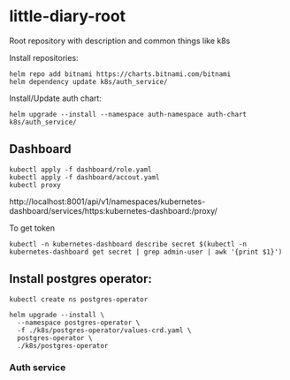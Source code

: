 # little-diary-root
Root repository with description and common things like k8s

Install repositories:
```
helm repo add bitnami https://charts.bitnami.com/bitnami
helm dependency update k8s/auth_service/
```

Install/Update auth chart:

`helm upgrade --install --namespace auth-namespace auth-chart k8s/auth_service/`

## Dashboard
```
kubectl apply -f dashboard/role.yaml
kubectl apply -f dashboard/accout.yaml
kubectl proxy
```

http://localhost:8001/api/v1/namespaces/kubernetes-dashboard/services/https:kubernetes-dashboard:/proxy/

To get token

`kubectl -n kubernetes-dashboard describe secret $(kubectl -n kubernetes-dashboard get secret | grep admin-user | awk '{print $1}')`




## Install postgres operator:
`kubectl create ns postgres-operator`
```
helm upgrade --install \
  --namespace postgres-operator \
  -f ./k8s/postgres-operator/values-crd.yaml \
  postgres-operator \
  ./k8s/postgres-operator
```
### Auth service
 